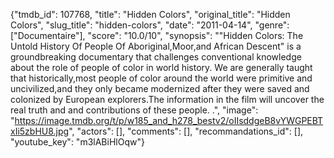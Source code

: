{"tmdb_id": 107768, "title": "Hidden Colors", "original_title": "Hidden Colors", "slug_title": "hidden-colors", "date": "2011-04-14", "genre": ["Documentaire"], "score": "10.0/10", "synopsis": "\"Hidden Colors: The Untold History Of People Of Aboriginal,Moor,and African Descent\" is a groundbreaking documentary that challenges conventional knowledge about the role of people of color in world history. We are generally taught that historically,most people of color around the world were primitive and uncivilized,and they only became modernized after they were saved and colonized by European explorers.The information in the film will uncover the real truth and and contributions of these people. .", "image": "https://image.tmdb.org/t/p/w185_and_h278_bestv2/oIIsddgeB8vYWGPEBTxIi5zbHU8.jpg", "actors": [], "comments": [], "recommandations_id": [], "youtube_key": "m3lABiHlOqw"}